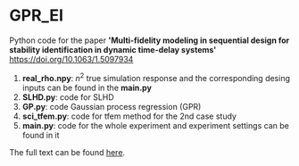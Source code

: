 # GPR_EI
Python code for the paper __'Multi-fidelity modeling in sequential design for stability identification in dynamic time-delay systems'__ <https://doi.org/10.1063/1.5097934>

1. __real_rho.npy__: $n^2$ true simulation response and the corresponding desing inputs can be found in the __main.py__
2. __SLHD.py__: code for SLHD
3. __GP.py__: code Gaussian process regression (GPR) 
4. __sci_tfem.py__: code for tfem method for the 2nd case study
5. __main.py__: code for the whole experiment and experiment settings can be found in it

The full text can be found [here].

[here]: https://www.researchgate.net/publication/335647101_Multi-fidelity_modeling_in_sequential_design_for_stability_identification_in_dynamic_time-delay_systems
